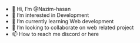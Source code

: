 - 👋 Hi, I’m @Nazim-hasan
- 👀 I’m interested in Development
- 🌱 I’m currently learning Web development
- 💞️ I’m looking to collaborate on web related project
- 📫 How to reach me discord or here

<!---
Nazim-hasan/Nazim-hasan is a ✨ special ✨ repository because its `README.md` (this file) appears on your GitHub profile.
You can click the Preview link to take a look at your changes.
--->
